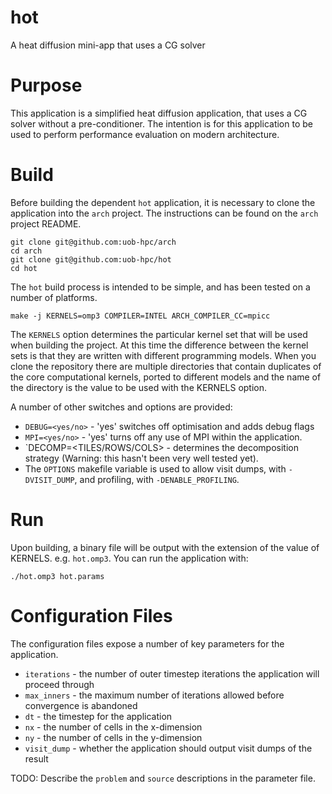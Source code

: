 # hot
A heat diffusion mini-app that uses a CG solver

# Purpose

This application is a simplified heat diffusion application, that uses a CG solver without a pre-conditioner. The intention is for this application to be used to perform performance evaluation on modern architecture.

# Build

Before building the dependent `hot` application, it is necessary to clone the application into the `arch` project. The instructions can be found on the `arch` project README.

```
git clone git@github.com:uob-hpc/arch
cd arch
git clone git@github.com:uob-hpc/hot
cd hot
```

The `hot` build process is intended to be simple, and has been tested on a number of platforms.

```
make -j KERNELS=omp3 COMPILER=INTEL ARCH_COMPILER_CC=mpicc
```

The `KERNELS` option determines the particular kernel set that will be used when building the project. At this time the difference between the kernel sets is that they are written with different programming models. When you clone the repository there are multiple directories that contain duplicates of the core computational kernels, ported to different models and the name of the directory is the value to be used with the KERNELS option.

A number of other switches and options are provided:

- `DEBUG=<yes/no>` - 'yes' switches off optimisation and adds debug flags
- `MPI=<yes/no>` - 'yes' turns off any use of MPI within the application.
- `DECOMP=<TILES/ROWS/COLS> - determines the decomposition strategy (Warning: this hasn't been very well tested yet).
- The `OPTIONS` makefile variable is used to allow visit dumps, with `-DVISIT_DUMP`, and profiling, with `-DENABLE_PROFILING`.

# Run

Upon building, a binary file will be output with the extension of the value of KERNELS. e.g. `hot.omp3`. You can run the application with:

```
./hot.omp3 hot.params
```

# Configuration Files

The configuration files expose a number of key parameters for the application.

- `iterations` - the number of outer timestep iterations the application will proceed through
- `max_inners` - the maximum number of iterations allowed before convergence is abandoned
- `dt` - the timestep for the application
- `nx` - the number of cells in the x-dimension
- `ny` - the number of cells in the y-dimension
- `visit_dump` - whether the application should output visit dumps of the result

TODO: Describe the `problem` and `source` descriptions in the parameter file.
